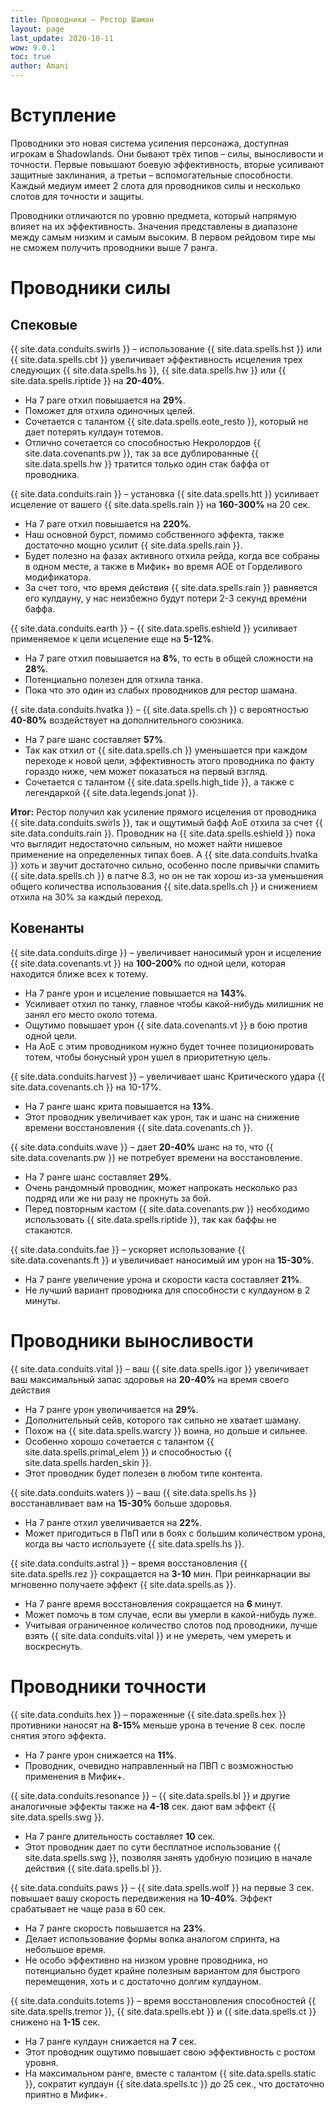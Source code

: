 ```yaml
---
title: Проводники – Рестор Шаман
layout: page
last_update: 2020-10-11 
wow: 9.0.1
toc: true
author: Amani
---
```


# Вступление

Проводники это новая система усиления персонажа, доступная игрокам в Shadowlands. Они бывают трёх типов – силы, выносливости и точности. Первые повышают боевую эффективность, вторые усиливают защитные заклинания, а третьи – вспомогательные способности. Каждый медиум имеет 2 слота для проводников силы и несколько  слотов для точности и защиты.

Проводники отличаются по уровню предмета, который напрямую влияет на их эффективность. Значения представлены в диапазоне между самым низким и самым высоким. В первом рейдовом тире мы не сможем получить проводники выше 7 ранга.

# Проводники силы

## Спековые

{{ site.data.conduits.swirls }} – использование {{ site.data.spells.hst }} или {{ site.data.spells.cbt }} увеличивает эффективность исцеления трех следующих {{ site.data.spells.hs }}, {{ site.data.spells.hw }} или {{ site.data.spells.riptide }} на **20-40%**.

* На 7 раге отхил повышается на **29%**.  
* Поможет для отхила одиночных целей.  
* Сочетается с талантом {{ site.data.spells.eote_resto }}, который не дает потерять кулдаун тотемов.
* Отлично сочетается со способностью Некролордов {{ site.data.covenants.pw }}, так за все дублированные {{ site.data.spells.hw }} тратится только один стак баффа от проводника.

{{ site.data.conduits.rain }} – установка {{ site.data.spells.htt }} усиливает исцеление от вашего {{ site.data.spells.rain }} на **160-300%** на 20 сек.

* На 7 раге отхил повышается на **220%**.  
* Наш основной бурст, помимо собственного эффекта, также достаточно мощно усилит {{ site.data.spells.rain }}.  
* Будет полезно на фазах активного отхила рейда, когда все собраны в одном месте, а также в Мифик+ во время АОЕ от Горделивого модификатора.  
* За счет того, что время действия {{ site.data.spells.rain }} равняется его кулдауну, у нас неизбежно будут потери 2-3 секунд времени баффа.
 
{{ site.data.conduits.earth }} – {{ site.data.spells.eshield }} усиливает применяемое к цели исцеление еще на **5-12%**.

* На 7 раге отхил повышается на **8%**, то есть в общей сложности на **28%**.  
* Потенциально полезен для отхила танка.  
* Пока что это один из слабых проводников для рестор шамана.

{{ site.data.conduits.hvatka }} – {{ site.data.spells.ch }} с вероятностью **40-80%** воздействует на дополнительного союзника.

* На 7 раге шанс составляет **57%**.  
* Так как отхил от {{ site.data.spells.ch }} уменьшается при каждом переходе к новой цели, эффективность этого проводника по факту гораздо ниже, чем может показаться на первый взгляд.
* Сочетается с талантом {{ site.data.spells.high_tide }}, а также с легендаркой {{ site.data.legends.jonat }}.

**Итог:** Рестор получил как усиление прямого исцеления от проводника {{ site.data.conduits.swirls }}, так и ощутимый бафф АоЕ отхила за счет {{ site.data.conduits.rain }}. Проводник на {{ site.data.spells.eshield }} пока что выглядит недостаточно сильным, но может найти нишевое применение на определенных типах боев. А {{ site.data.conduits.hvatka }} хоть и звучит достаточно сильно, особенно после привычки спамить {{ site.data.spells.ch }} в патче 8.3, но он не так хорош из-за уменьшения общего количества использования {{ site.data.spells.ch }} и снижением отхила на 30% за каждый переход.

## Ковенанты

{{ site.data.conduits.dirge }} – увеличивает наносимый урон и исцеление {{ site.data.covenants.vt }} на **100-200%** по одной цели, которая находится ближе всех к тотему.

* На 7 ранге урон и исцеление повышается на **143%**.  
* Усиливает отхил по танку, главное чтобы какой-нибудь милишник не занял его место около тотема.
* Ощутимо повышает урон {{ site.data.covenants.vt }} в бою против одной цели.  
* На АоЕ с этим проводником нужно будет точнее позиционировать тотем, чтобы бонусный урон ушел в приоритетную цель.  

{{ site.data.conduits.harvest }} – увеличивает шанс Критического удара {{ site.data.covenants.ch }} на 10-17%.

* На 7 ранге шанс крита повышается на **13%**.  
* Этот проводник увеличивает как урон, так и шанс на снижение времени восстановления {{ site.data.covenants.ch }}.  

{{ site.data.conduits.wave }} – дает **20-40%** шанс на то, что {{ site.data.covenants.pw }} не потребует времени на восстановление.

* На 7 ранге шанс составляет **29%**.  
* Очень рандомный проводник, может напрокать несколько раз подряд или же ни разу не прокнуть за бой.  
* Перед повторным кастом {{ site.data.covenants.pw }} необходимо использовать {{ site.data.spells.riptide }}, так как баффы не стакаются.  

{{ site.data.conduits.fae }} – ускоряет использование {{ site.data.covenants.ft }} и увеличивает наносимый им урон на **15-30%**.

* На 7 ранге увеличение урона и скорости каста составляет **21%**.  
* Не лучший вариант проводника для способности с кулдауном в 2 минуты.  

# Проводники выносливости

{{ site.data.conduits.vital }} – ваш {{ site.data.spells.igor }} увеличивает ваш максимальный запас здоровья на **20-40%** на время своего действия

* На 7 ранге урон увеличивается на **29%**.  
* Дополнительный сейв, которого так сильно не хватает шаману.  
* Похож на {{ site.data.spells.warcry }} воина, но дольше и сильнее.  
* Особенно хорошо сочетается с талантом {{ site.data.spells.primal_elem }} и способностью {{ site.data.spells.harden_skin }}.  
* Этот проводник будет полезен в любом типе контента.

{{ site.data.conduits.waters }} – ваш {{ site.data.spells.hs }} восстанавливает вам на **15-30%** больше здоровья.

* На 7 ранге отхил увеличивается на **22%**.  
* Может пригодиться в ПвП или в боях с большим количеством урона, когда вы часто используете {{ site.data.spells.hs }}.  

{{ site.data.conduits.astral }} – время восстановления {{ site.data.spells.rez }} сокращается на **3-10** мин. При реинкарнации вы мгновенно получаете эффект {{ site.data.spells.as }}.

* На 7 ранге время восстановления сокращается на **6** минут.  
* Может помочь в том случае, если вы умерли в какой-нибудь луже.  
* Учитывая ограниченное количество слотов под проводники, лучше взять {{ site.data.conduits.vital }} и не умереть, чем умереть и воскреснуть.

# Проводники точности

{{ site.data.conduits.hex }} – пораженные {{ site.data.spells.hex }} противники наносят на **8-15%** меньше урона в течение 8 сек. после снятия этого эффекта.

* На 7 ранге урон снижается на **11%**.  
* Проводник, очевидно направленный на ПВП с возможностью применения в Мифик+.

{{ site.data.conduits.resonance }} – {{ site.data.spells.bl }} и другие аналогичные эффекты также на **4-18** сек. дают вам эффект {{ site.data.spells.swg }}.

* На 7 ранге длительность составляет **10** сек.
* Этот проводник дает по сути бесплатное использование {{ site.data.spells.swg }}, позволяя занять удобную позицию в начале действия {{ site.data.spells.bl }}.

{{ site.data.conduits.paws }} – {{ site.data.spells.wolf }} на первые 3 сек. повышает вашу скорость передвижения на **10-40%**. Эффект срабатывает не чаще раза в 60 сек.  

* На 7 ранге скорость повышается на **23%**.  
* Делает использование формы волка аналогом спринта, на небольшое время.  
* Не особо эффективно на низком уровне проводника, но потенциально будет крайне полезным вариантом для быстрого перемещения, хоть и с достаточно долгим кулдауном.

{{ site.data.conduits.totems }} – время восстановления способностей {{ site.data.spells.tremor }}, {{ site.data.spells.ebt }} и {{ site.data.spells.ct }} снижено на **1-15** сек.

* На 7 ранге кулдаун снижается на **7** сек.  
* Этот проводник ощутимо повышает свою эффективность с ростом уровня.  
* На максимальном ранге, вместе с талантом {{ site.data.spells.static }}, сократит кулдаун {{ site.data.spells.tc }} до 25 сек., что достаточно приятно в Мифик+.
